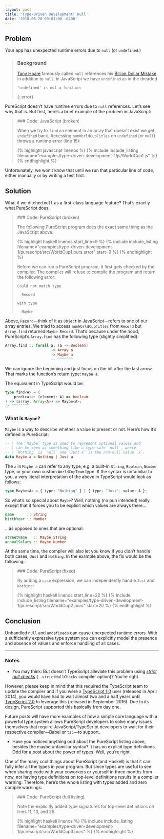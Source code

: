 ```yaml
---
layout: post
title: 'Type-Driven Development: Null'
date: '2018-06-20 09:01:00 -0400'
---
```


## Problem

Your app has unexpected runtime errors due to `null` (or `undefined`.)

> ### Background
>
> [Tony Hoare] famously called `null` references his [Billion Dollar Mistake][infoq-tony-hoare-null]. In addition to `null`, in JavaScript we have `undefined` as in the dreaded
>
> ```
> 'undefined' is not a function
> ```
>
> {:.error}

PureScript doesn’t have runtime errors due to `null` references. Let’s see why that is. But first, here’s a brief example of the problem in JavaScript:

<blockquote markdown="1">
### Code: JavaScript (broken)

When we try to `find` an element in an array that doesn’t exist we get `undefined` back. Accessing `numWorldCupTitles` on `undefined` (or `null`) throws a runtime error (line 15):

{% highlight javascript linenos %}
{% include include_listing filename="examples/type-driven-development-1/js/WorldCup1.js" %}
{% endhighlight %}
</blockquote>

Unfortunately, we won’t know that until we run that particular line of code, either manually or by writing a test first.

## Solution

What if we ditched `null` as a first-class language feature? That’s exactly what PureScript does.

<blockquote markdown="1">
### Code: PureScript (broken)

The following PureScript program does the exact same thing as the JavaScript above.

{% highlight haskell linenos start_line=9 %}
{% include include_listing filename="examples/type-driven-development-1/purescript/src/WorldCup1.purs.error" start=9 %}
{% endhighlight %}

Before we can run a PureScript program, it first gets checked by the compiler. The compiler will refuse to compile the program and return the following error:

```
Could not match type

  Record

with type

  Maybe
```
</blockquote>

Above, `Record`—think of it as `Object` in JavaScript—refers to one of our array entries. We tried to access `numWorldCupTitles` from `Record` but `Array.find` returned `Maybe Record`. That’s because under the hood, PureScript’s `Array.find` has the following type (slightly simplified):

```haskell
Array.find :: forall a. (a -> Boolean)
                     -> Array a
                     -> Maybe a
                     -- ^^^^^^^
```

We can ignore the beginning and just focus on the bit after the last arrow. That marks the function’s return type: `Maybe a`.

The equivalent in TypeScript would be:

```typescript
type find<A> = (
    predicate: (element: A) => boolean
) => (array: Array<A>) => Maybe<A>;
// ^^^^^^^^
```

### What is `Maybe`?

`Maybe` is a way to describe whether a value is present or not. Here’s how it’s defined in PureScript:

```haskell
-- | The `Maybe` type is used to represent optional values and
-- | can be seen as something like a type-safe `null`, where
-- | `Nothing` is `null` and `Just x` is the non-null value `x`.
data Maybe a = Nothing | Just a
```

The `a` in `Maybe a` can refer to any type, e.g. a built-in `String`, `Boolean`, `Number` type, or your own custom `WorldCupTeam` type. If the syntax is unfamiliar to you, a very literal interpretation of the above in TypeScript would look as follows:

```typescript
type Maybe<A> = { type: "Nothing" } | { type: "Just"; value: A };
```

So what’s so special about `Maybe`? Well, nothing (no pun intended) really except that it forces you to be explicit which values are always there…

```haskell
name      :: String
birthYear :: Number
```

…as opposed to ones that are optional:

```haskell
streetName   :: Maybe String
annualSalary :: Maybe Number
```

At the same time, the compiler will also let you know if you didn’t handle both cases, `Just` and `Nothing`. In the example above, the fix would be the following:

<blockquote markdown="1">
### Code: PureScript (fixed)

By adding a `case` expression, we can independently handle `Just` and `Nothing`:

{% highlight haskell linenos start_line=20 %}
{% include include_listing filename="examples/type-driven-development-1/purescript/src/WorldCup2.purs" start=20 %}
{% endhighlight %}
</blockquote>

## Conclusion

Unhandled `null` and `undefined`s can cause unexpected runtime errors. With a sufficiently expressive type system you can explicitly model the presence and absence of values and enforce handling of all cases.

---

### Notes

- You may think: But doesn’t TypeScript alleviate this problem using [_strict null checks_][ts-strict-null-checks] (`--strictNullChecks` compiler option)? You’re right.

However, please keep in mind that this required the TypeScript team to update the compiler and if you were a [TypeScript 1.0] user (released in April 2014), you would have had to wait almost two and a half years until [TypeScript 2.0] to leverage this (released in September 2016). Due to its design, PureScript supported this basically from day one.

Future posts will have more examples of how a simple core language with a powerful type system allows PureScript developers to solve many issues themselves that require JavaScript/TypeScript developers to wait for their respective compiler—Babel or `tsc`—to support.

- Have you noticed anything odd about the PureScript listing above, besides the maybe unfamiliar syntax? It has no explicit type definitions. Odd for a post about the power of types. Well, you’re right.

One of the many cool things about PureScript (and Haskell) is that it can fully infer all the types in your program. But since types are useful to see when sharing code with your coworkers or yourself in three months from now, not having type definitions on top-level definitions results in a compiler warning. Therefore, here’s the whole listing with types added and zero compile warnings:

<blockquote markdown="1">
### Code: PureScript (full listing)

Note the explicitly added type signatures for top-level definitions on lines 11, 13, and 25:

{% highlight haskell linenos %}
{% include include_listing filename="examples/type-driven-development-1/purescript/src/WorldCup3.purs" %}
{% endhighlight %}
</blockquote>

[infoq-tony-hoare-null]: https://www.infoq.com/presentations/Null-References-The-Billion-Dollar-Mistake-Tony-Hoare
[tony hoare]: https://en.wikipedia.org/wiki/Tony_Hoare
[ts-strict-null-checks]: https://www.typescriptlang.org/docs/handbook/release-notes/typescript-2-0.html#null--and-undefined-aware-types
[typescript 1.0]: https://blogs.msdn.microsoft.com/typescript/2014/04/02/announcing-typescript-1-0/
[typescript 2.0]: https://www.typescriptlang.org/docs/handbook/release-notes/typescript-2-0.html
